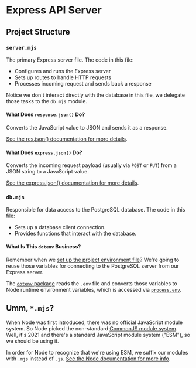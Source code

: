 # Express API Server

## Project Structure

### `server.mjs`

The primary Express server file. The code in this file:

- Configures and runs the Express server
- Sets up routes to handle HTTP requests
- Processes incoming request and sends back a response

Notice we don't interact directly with the database in this file, we delegate
those tasks to the `db.mjs` module.

#### What Does `response.json()` Do?

Converts the JavaScript value to JSON and sends it as a response.

[See the res.json() documentation for more details][res.json].

#### What Does `express.json()` Do?

Converts the incoming request payload (usually via `POST` or `PUT`) from a JSON
string to a JavaScript value.

[See the express.json() documentation for more details][express.json].

### `db.mjs`

Responsible for data access to the PostgreSQL database. The code in this file:

- Sets up a database client connection.
- Provides functions that interact with the database.

#### What Is This `dotenv` Business?

Remember when we [set up the project environment file][env]? We're going to
reuse those variables for connecting to the PostgreSQL server from our Express
server.

The [`dotenv` package][dotenv] reads the `.env` file and converts those
variables to Node runtime environment variables, which is accessed via
[`process.env`][process.env].

## Umm, `*.mjs`?

When Node was first introduced, there was no official JavaScript module system.
So Node picked the non-standard [CommonJS module system][common-js]. Well, it's
2021 and there's a standard JavaScript module system ("ESM"), so we should be
using it.

In order for Node to recognize that we're using ESM, we suffix our modules with
`.mjs` instead of `.js`. [See the Node documentation for more info][esm].

[common-js]: https://nodejs.org/api/modules.html
[dotenv]: https://github.com/motdotla/dotenv
[env]: ../README.md#set-up-postgres-user-password-and-database-name
[esm]: https://nodejs.org/api/esm.html
[express.json]: http://expressjs.com/en/api.html#express.json
[process.env]: https://nodejs.org/dist/latest-v14.x/docs/api/process.html#process_process_env
[res.json]: http://expressjs.com/en/api.html#res.json
